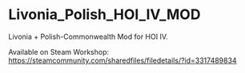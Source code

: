 # Livonia_Polish_HOI_IV_MOD
 
Livonia + Polish-Commonwealth Mod for HOI IV.

Available on Steam Workshop:
https://steamcommunity.com/sharedfiles/filedetails/?id=3317489834
